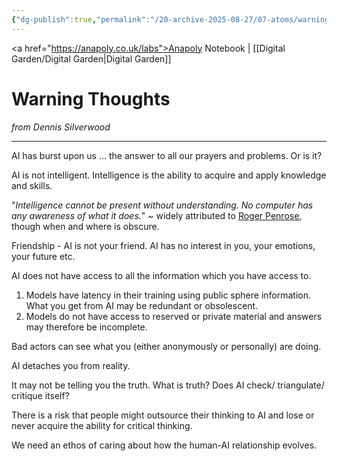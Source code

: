 ```yaml
---
{"dg-publish":true,"permalink":"/20-archive-2025-08-27/07-atoms/warning-thoughts/","created":"2025-08-11T21:44:09.618+01:00","updated":"2025-08-14T08:50:13.511+01:00"}
---
```


<a href="https://anapoly.co.uk/labs">Anapoly Notebook</a> | [[Digital Garden/Digital Garden\|Digital Garden]] 
# Warning Thoughts
*from Dennis Silverwood*

--- 
AI has burst upon us ... the answer to all our prayers and problems. Or is it?

AI is not intelligent. Intelligence is the ability to acquire and apply knowledge and skills.

"*Intelligence cannot be present without understanding. No computer has any awareness of what it does.*" ~ widely attributed to <a href="https://en.wikipedia.org/wiki/Roger_Penrose">Roger Penrose</a>, though when and where is obscure.

Friendship - AI is not your friend. AI has no interest in you, your emotions, your future etc.

AI does not have access to all the information which you have access to. 
1. Models have latency in their training using public sphere information.  What you get from AI may be redundant or obsolescent. 
2. Models do not have access to reserved or private material and answers may therefore be incomplete.

Bad actors can see what you (either anonymously or personally) are doing.

AI detaches you from reality.

It may not be telling you the truth. What is truth? Does AI check/ triangulate/ critique itself?

There is a risk that people might outsource their thinking to AI and lose or never acquire the ability for critical thinking.  

We need an ethos of caring about how the human-AI relationship evolves.  